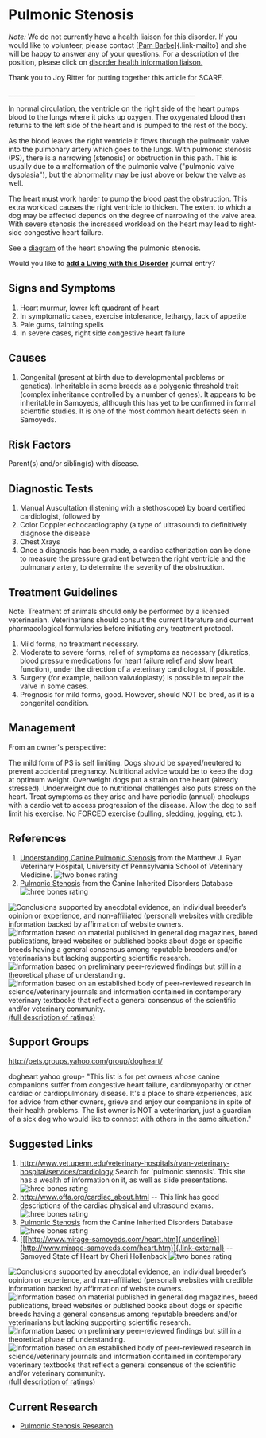 Pulmonic Stenosis
=================



*Note:* We do not currently have a health liaison for this disorder.  If
you would like to volunteer, please contact [[Pam
Barbe](mailto:president@samoyedhealthfoundation.org?subject=Questions%20about%20becoming%20a%20Health%20Information%20Liaison%20or%20Reviewer)]{.link-mailto}
and she will be happy to answer any of your questions.  For a
description of the position, please click on [disorder health
information
liaison.](../help/become-a-health-information-liaison.html "become a health information liaison...")

 Thank you to Joy Ritter for putting together this article for SCARF.

\_\_\_\_\_\_\_\_\_\_\_\_\_\_\_\_\_\_\_\_\_\_\_\_\_\_\_\_\_\_\_\_\_\_\_\_\_\_\_\_\_\_\_\_\_\_\_\_\_\_\_\_\_\_\_\_\_\_\_



In  normal circulation,  the ventricle on the right side of the heart
pumps blood to the lungs where it picks up oxygen. The oxygenated blood
then returns to the left side of the heart and is pumped to the rest of
the body.

As the blood leaves the right ventricle it flows through the pulmonic
valve into the pulmonary artery which goes to the lungs. With pulmonic
stenosis (PS), there is a narrowing (stenosis) or obstruction in this
path.  This is usually due to a malformation of the pulmonic valve
(\"pulmonic valve dysplasia\"), but the abnormality may be just above or
below the valve as well.

The heart must work harder to pump the blood past the obstruction.  This
extra workload causes the right ventricle to thicken. The extent to
which a dog may be affected depends on the degree of narrowing of the
valve area. With severe stenosis the increased workload on the heart may
lead to right-side congestive heart failure.

See a
[diagram](http://www.mirage-samoyeds.com/health/pulmonarystenosis.jpg "external-link")
of the heart showing the pulmonic stenosis.



Would you like to **[add a Living with this
Disorder](pulmonic-stenosis/addliving_form.html)** journal entry?

Signs and Symptoms
------------------

1.  Heart murmur, lower left quadrant of heart
2.  In symptomatic cases, exercise intolerance, lethargy, lack of
    appetite
3.  Pale gums, fainting spells
4.  In severe cases, right side congestive heart failure

Causes
------

1.  Congenital (present at birth due to developmental problems or
    genetics). Inheritable in some breeds as a polygenic threshold trait
    (complex inheritance controlled by a number of genes).  It appears
    to be inheritable in Samoyeds, although this has yet to be confirmed
    in formal scientific studies.  It is one of the most common heart
    defects seen in Samoyeds.

Risk Factors
------------

Parent(s) and/or sibling(s) with disease.

Diagnostic Tests
----------------

1.  Manual Auscultation (listening with a stethoscope) by board
    certified cardiologist, followed by
2.  Color Doppler echocardiography (a type of ultrasound) to
    definitively diagnose the disease
3.  Chest Xrays
4.  Once a diagnosis has been made, a cardiac catherization can be done
    to measure the pressure gradient between the right ventricle and the
    pulmonary artery, to determine the severity of the obstruction.

Treatment Guidelines
--------------------

Note: Treatment of animals should only be performed by a licensed
veterinarian. Veterinarians should consult the current literature and
current pharmacological formularies before initiating any treatment
protocol.

1.  Mild forms, no treatment necessary.
2.  Moderate to severe forms, relief of symptoms as necessary
    (diuretics, blood pressure medications for heart failure relief and
    slow heart function),  under the direction of a veterinary
    cardiologist, if possible.
3.  Surgery (for example, balloon valvuloplasty) is possible to repair
    the valve in some cases.
4.  Prognosis for mild forms, good.  However, should NOT be bred, as it
    is a congenital condition.

Management
----------

From an owner\'s perspective:

The mild form of PS is self limiting.  Dogs should be spayed/neutered to
prevent accidental pregnancy.  Nutritional advice would be to keep the
dog at optimum weight.  Overweight dogs put a strain on the heart
(already stressed).  Underweight due to nutritional challenges also puts
stress on the heart.  Treat symptoms as they arise and have periodic
(annual) checkups with a cardio vet to access progression of the
disease.  Allow the dog to self limit his exercise.  No FORCED exercise
(pulling, sledding, jogging, etc.).

References
----------

1.  [Understanding Canine Pulmonic
    Stenosis](http://www.vet.upenn.edu/docs/default-source/cardiology-brochures-(ryan)/understanding-pulmonic-stenosis.pdf?sfvrsn=0)
    from the Matthew J. Ryan Veterinary Hospital, University of
    Pennsylvania School of Veterinary Medicine.  ![two bones
    rating](/img/2-bones.gif/image_large.png)
2.  [Pulmonic
    Stenosis](http://cidd.discoveryspace.ca/disorder/pulmonic-stenosis.html)
    from the Canine Inherited Disorders Database  ![three bones
    rating](/img/3-bones.gif/image_large.png)



![](pulmonic-stenosis/bone.gif "Conclusions supported by anecdotal evidence, an individual breeder’s opinion or experience, and non-affiliated (personal) websites with credible information backed by affirmation of website owners.")
![](pulmonic-stenosis/2-bones.gif "Information based on material published in general dog magazines, breed publications, breed websites or published books about dogs or specific breeds  having a general consensus among reputable breeders and/or veterinarians but lacking supporting scientific research.")
![](pulmonic-stenosis/3-bones.gif "Information based on preliminary peer-reviewed findings but still in a theoretical phase of understanding.")
![](pulmonic-stenosis/4-bones.gif "Information based on an established body of peer-reviewed research in science/veterinary journals and information contained in contemporary veterinary textbooks that reflect a general consensus of the scientific and/or veterinary community.")
[(full description of ratings)](ratings-what-do-they-mean.html)



Support Groups
--------------



<http://pets.groups.yahoo.com/group/dogheart/>

dogheart yahoo group- \"This list is for pet owners whose canine
companions suffer from congestive heart failure, cardiomyopathy or other
cardiac or cardiopulmonary disease. It\'s a place to share experiences,
ask for advice from other owners, grieve and enjoy our companions in
spite of their health problems. The list owner is NOT a veterinarian,
just a guardian of a sick dog who would like to connect with others in
the same situation.\"

Suggested Links
---------------

1.  <http://www.vet.upenn.edu/veterinary-hospitals/ryan-veterinary-hospital/services/cardiology>
    Search for 'pulmonic stenosis'.  This site has a wealth of
    information on it, as well as slide presentations.  ![three bones
    rating](/img/3-bones.gif/image_large.png)
2.  <http://www.offa.org/cardiac_about.html> \-- This link has good
    descriptions of the cardiac physical and ultrasound exams.  ![three
    bones
    rating](/img/3-bones.gif/image_large.png)
3.  [Pulmonic
    Stenosis](http://ic.upei.ca/cidd/disorder/pulmonic-stenosis)
    from the Canine Inherited Disorders Database  ![three bones
    rating](/img/3-bones.gif/image_large.png)
4.  [[[http://www.mirage-samoyeds.com/heart.htm]{.underline}](http://www.mirage-samoyeds.com/heart.htm)]{.link-external} \--
    Samoyed State of Heart by Cheri Hollenback  ![two bones
    rating](/img/2-bones.gif/image_large.png)







![](pulmonic-stenosis/bone.gif "Conclusions supported by anecdotal evidence, an individual breeder’s opinion or experience, and non-affiliated (personal) websites with credible information backed by affirmation of website owners.")
![](pulmonic-stenosis/2-bones.gif "Information based on material published in general dog magazines, breed publications, breed websites or published books about dogs or specific breeds  having a general consensus among reputable breeders and/or veterinarians but lacking supporting scientific research.")
![](pulmonic-stenosis/3-bones.gif "Information based on preliminary peer-reviewed findings but still in a theoretical phase of understanding.")
![](pulmonic-stenosis/4-bones.gif "Information based on an established body of peer-reviewed research in science/veterinary journals and information contained in contemporary veterinary textbooks that reflect a general consensus of the scientific and/or veterinary community.")
[(full description of ratings)](ratings-what-do-they-mean.html)



Current Research
----------------

-   [Pulmonic Stenosis
    Research](pulmonic-stenosis/pulmonic-stenosis-research.html)
